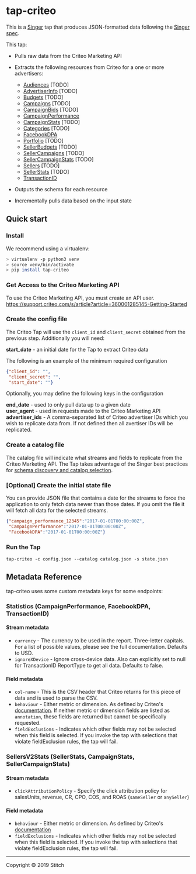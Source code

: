 # tap-criteo

This is a [Singer](https://singer.io) tap that produces JSON-formatted data following the [Singer spec](https://github.com/singer-io/getting-started/blob/master/SPEC.md).

This tap:
- Pulls raw data from the Criteo Marketing API
- Extracts the following resources from Criteo for a one or more advertisers:
  - [Audiences](https://api.criteo.com/marketing/swagger/ui/index#!/Audiences/Audiences_GetAudiences) [TODO]
  - [AdvertiserInfo](https://api.criteo.com/marketing/swagger/ui/index#!/SellersV2/SellersV2_GetAdvertisers) [TODO]
  - [Budgets](https://api.criteo.com/marketing/swagger/ui/index#!/Budgets/Budgets_Get) [TODO]
  - [Campaigns](https://api.criteo.com/marketing/swagger/ui/index#!/Campaigns/Campaigns_GetCampaigns) [TODO]
  - [CampaignBids](https://api.criteo.com/marketing/swagger/ui/index#!/Campaigns/Campaigns_GetBids) [TODO]
  - [CampaignPerformance](https://api.criteo.com/marketing/swagger/ui/index#!/Statistics/Statistics_GetStats)
  - [CampaignStats](https://api.criteo.com/marketing/swagger/ui/index#!/SellersV2Stats/SellersV2Stats_Campaigns) [TODO]
  - [Categories](https://api.criteo.com/marketing/swagger/ui/index#!/Categories/Categories_GetCategories) [TODO]
  - [FacebookDPA](https://api.criteo.com/marketing/swagger/ui/index#!/Statistics/Statistics_GetStats)
  - [Portfolio](https://api.criteo.com/marketing/swagger/ui/index#!/Portfolio/Portfolio_GetPortfolio) [TODO]
  - [SellerBudgets](https://api.criteo.com/marketing/swagger/ui/index#!/SellersV2/SellersV2_GetSellerBudgets) [TODO]
  - [SellerCampaigns](https://api.criteo.com/marketing/swagger/ui/index#!/SellersV2/SellersV2_GetSellerCampaigns) [TODO]
  - [SellerCampaignStats](https://api.criteo.com/marketing/swagger/ui/index#!/SellersV2Stats/SellersV2Stats_SellerCampaigns) [TODO]
  - [Sellers](https://api.criteo.com/marketing/swagger/ui/index#!/SellersV2/SellersV2_GetSellers) [TODO]
  - [SellerStats](https://api.criteo.com/marketing/swagger/ui/index#!/SellersV2Stats/SellersV2Stats_Sellers) [TODO]
  - [TransactionID](https://api.criteo.com/marketing/swagger/ui/index#!/Statistics/Statistics_GetStats)


- Outputs the schema for each resource
- Incrementally pulls data based on the input state

## Quick start

### Install

We recommend using a virtualenv:

```bash
> virtualenv -p python3 venv
> source venv/bin/activate
> pip install tap-criteo
```

### Get Access to the Criteo Marketing API

To use the Criteo Marketing API, you must create an API user.
https://support.criteo.com/s/article?article=360001285145-Getting-Started

### Create the config file

The Criteo Tap will use the `client_id` and `client_secret` obtained from the previous step. Additionally you will need:

  **start_date** - an initial date for the Tap to extract Criteo data

The following is an example of the minimum required configuration

```json
{"client_id": "",
 "client_secret": "",
 "start_date": ""}
```

Optionally, you may define the following keys in the configuration

  **end_date** - used to only pull data up to a given date  
  **user_agent** - used in requests made to the Criteo Marketing API  
  **advertiser_ids** - A comma-separated list of Criteo advertiser IDs which you wish to replicate data from. If not defined then all avertiser IDs will be replicated.  

### Create a catalog file

The catalog file will indicate what streams and fields to replicate from the Criteo Marketing API. The Tap takes advantage of the Singer best practices for [schema discovery and catalog selection](https://github.com/singer-io/getting-started/blob/master/docs/DISCOVERY_MODE.md#the-catalog).

### [Optional] Create the initial state file

You can provide JSON file that contains a date for the streams to force the application to only fetch data newer than those dates. If you omit the file it will fetch all data for the selected streams.

```json
{"campaign_performance_12345":"2017-01-01T00:00:00Z",
 "CampaignPerformance":"2017-01-01T00:00:00Z",
 "FacebookDPA":"2017-01-01T00:00:00Z"}
```

### Run the Tap

`tap-criteo -c config.json --catalog catalog.json -s state.json`

## Metadata Reference

tap-criteo uses some custom metadata keys for some endpoints:

### Statistics (CampaignPerformance, FacebookDPA, TransactionID)

#### Stream metadata

* `currency` - The currency to be used in the report. Three-letter capitals. For a list of possible values, please see the full documentation. Defaults to USD.
* `ignoreXDevice` - Ignore cross-device data. Also can explicitly set to null for TransactionID ReportType to get all data. Defaults to false.

#### Field metadata

* `col-name` - This is the CSV header that Criteo returns for this piece of data and is used to parse the CSV.
* `behaviour` - Either metric or dimension. As defined by Criteo's [documentation](https://support.criteo.com/s/article?article=360001362485-Retrieve-statistics). If neither metric or dimension fields are listed as `annotation`, these fields are returned but cannot be specifically requested.
* `fieldExclusions` - Indicates which other fields may not be selected when this field is selected. If you invoke the tap with selections that violate fieldExclusion rules, the tap will fail.

### SellersV2Stats (SellerStats, CampaignStats, SellerCampaignStats)

#### Stream metadata

* `clickAttributionPolicy` - Specify the click attribution policy for salesUnits, revenue, CR, CPO, COS, and ROAS (`sameSeller` or `anySeller`)

#### Field metadata

* `behaviour` - Either metric or dimension. As defined by Criteo's [documentation](https://api.criteo.com/marketing/swagger/ui/index#/SellersV2Stats)
* `fieldExclusions` - Indicates which other fields may not be selected when this field is selected. If you invoke the tap with selections that violate fieldExclusion rules, the tap will fail.

---

Copyright &copy; 2019 Stitch
